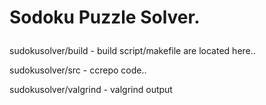 # Sodoku Puzzle Solver.<p>

sudokusolver/build - build script/makefile are located here..<p>
sudokusolver/src - ccrepo code..<p>
sudokusolver/valgrind - valgrind output<p>

